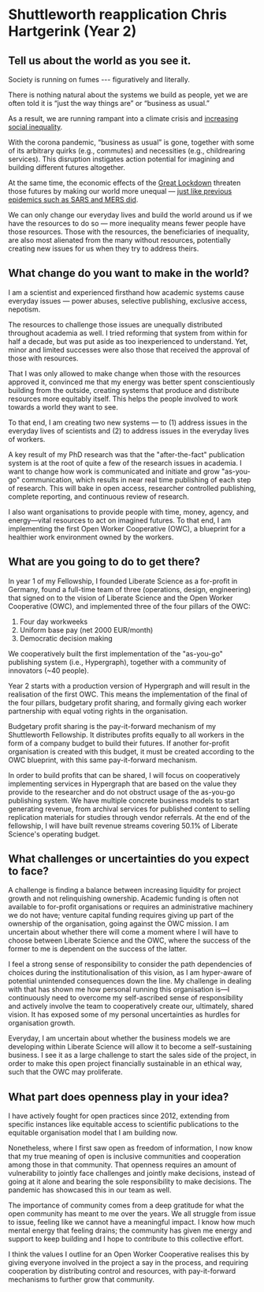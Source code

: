 # Shuttleworth reapplication Chris Hartgerink (Year 2)

## Tell us about the world as you see it.

Society is running on fumes --- figuratively and literally.

There is nothing natural about the systems we build as people, yet we are often told it is “just the way things are” or “business as usual.”

As a result, we are running rampant into a climate crisis and [increasing social inequality](https://news.un.org/en/story/2020/01/1055681).

With the corona pandemic, “business as usual” is gone, together with some of its arbitrary quirks (e.g., commutes) and necessities (e.g., childrearing services). This disruption instigates action potential for imagining and building different futures altogether.

At the same time, the economic effects of the [Great Lockdown](https://blogs.imf.org/2020/04/14/the-great-lockdown-worst-economic-downturn-since-the-great-depression/) threaten those futures by making our world more unequal — [just like previous epidemics such as SARS and MERS did](https://blogs.imf.org/2020/05/11/how-pandemics-leave-the-poor-even-farther-behind/?utm_medium=email&utm_source=govdelivery).

We can only change our everyday lives and build the world around us if we have the resources to do so — more inequality means fewer people have those resources. Those with the resources, the beneficiaries of inequality, are also most alienated from the many without resources, potentially creating new issues for us when they try to address theirs.

## **What change do you want to make in the world?**

I am a scientist and experienced firsthand how academic systems cause everyday issues — power abuses, selective publishing, exclusive access, nepotism.

The resources to challenge those issues are unequally distributed throughout academia as well. I tried reforming that system from within for half a decade, but was put aside as too inexperienced to understand. Yet, minor and limited successes were also those that received the approval of those with resources.

That I was only allowed to make change when those with the resources approved it, convinced me that my energy was better spent conscientiously building from the outside, creating systems that produce and distribute resources more equitably itself. This helps the people involved to work towards a world they want to see.

To that end, I am creating two new systems — to (1) address issues in the everyday lives of scientists and (2) to address issues in the everyday lives of workers.

A key result of my PhD research was that the "after-the-fact" publication system is at the root of quite a few of the research issues in academia. I want to change how work is communicated and initiate and grow "as-you-go" communication, which results in near real time publishing of each step of research. This will bake in open access, researcher controlled publishing, complete reporting, and continuous review of research.

I also want organisations to provide people with time, money, agency, and energy—vital resources to act on imagined futures. To that end, I am implementing the first Open Worker Cooperative (OWC), a blueprint for a healthier work environment owned by the workers.

## **What are you going to do to get there?**

In year 1 of my Fellowship, I founded Liberate Science as a for-profit in Germany, found a full-time team of three (operations, design, engineering) that signed on to the vision of Liberate Science and the Open Worker Cooperative (OWC), and implemented three of the four pillars of the OWC:

1. Four day workweeks
2. Uniform base pay (net 2000 EUR/month)
3. Democratic decision making

We cooperatively built the first implementation of the "as-you-go" publishing system (i.e., Hypergraph), together with a community of innovators (~40 people).

Year 2 starts with a production version of Hypergraph and will result in the realisation of the first OWC. This means the implementation of the final of the four pillars, budgetary profit sharing, and formally giving each worker partnership with equal voting rights in the organisation.

Budgetary profit sharing is the pay-it-forward mechanism of my Shuttleworth Fellowship. It distributes profits equally to all workers in the form of a company budget to build their futures. If another for-profit organisation is created with this budget, it must be created according to the OWC blueprint, with this same pay-it-forward mechanism.

In order to build profits that can be shared, I will focus on cooperatively implementing services in Hypergraph that are based on the value they provide to the researcher and do not obstruct usage of the as-you-go publishing system. We have multiple concrete business models to start generating revenue, from archival services for published content to selling replication materials for studies through vendor referrals. At the end of the fellowship, I will have built revenue streams covering 50.1% of Liberate Science's operating budget.

## **What challenges or uncertainties do you expect to face?**

A challenge is finding a balance between increasing liquidity for project growth and not relinquishing ownership. Academic funding is often not available to for-profit organisations or requires an administrative machinery we do not have; venture capital funding requires giving up part of the ownership of the organisation, going against the OWC mission. I am uncertain about whether there will come a moment where I will have to choose between Liberate Science and the OWC, where the success of the former to me is dependent on the success of the latter.

I feel a strong sense of responsibility to consider the path dependencies of choices during the institutionalisation of this vision, as I am hyper-aware of potential unintended consequences down the line. My challenge in dealing with that has shown me how personal running this organisation is—I continuously need to overcome my self-ascribed sense of responsibility and actively involve the team to cooperatively create our, ultimately, shared vision. It has exposed some of my personal uncertainties as hurdles for organisation growth.

Everyday, I am uncertain about whether the business models we are developing within Liberate Science will allow it to become a self-sustaining business. I see it as a large challenge to start the sales side of the project, in order to make this open project financially sustainable in an ethical way, such that the OWC may proliferate.

## **What part does openness play in your idea?**

I have actively fought for open practices since 2012, extending from specific instances like equitable access to scientific publications to the equitable organisation model that I am building now.

Nonetheless, where I first saw open as freedom of information, I now know that my true meaning of open is inclusive communities and cooperation among those in that community. That openness requires an amount of vulnerability to jointly face challenges and jointly make decisions, instead of going at it alone and bearing the sole responsibility to make decisions. The pandemic has showcased this in our team as well.

The importance of community comes from a deep gratitude for what the open community has meant to me over the years. We all struggle from issue to issue, feeling like we cannot have a meaningful impact. I know how much mental energy that feeling drains; the community has given me energy and support to keep building and I hope to contribute to this collective effort.

I think the values I outline for an Open Worker Cooperative realises this by giving everyone involved in the project a say in the process, and requiring cooperation by distributing control and resources, with pay-it-forward mechanisms to further grow that community.
